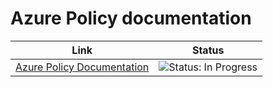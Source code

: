 # Azure Policy documentation 

 | Link | Status |
 |------|--------|
 | [Azure Policy Documentation](https://learn.microsoft.com/en-us/azure/governance/policy/) | ![Status: In Progress](https://img.shields.io/badge/status-in--progress-yellow) |

